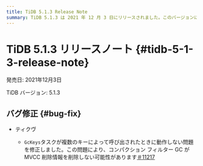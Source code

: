 ```yaml
---
title: TiDB 5.1.3 Release Note
summary: TiDB 5.1.3 は 2021 年 12 月 3 日にリリースされました。このバージョンには TiKV のバグ修正が含まれており、複数のキーによって呼び出された場合に `GcKeys` タスクが機能せず、コンパクション フィルター GC で潜在的な問題が発生する問題に対処しています。
---
```


# TiDB 5.1.3 リリースノート {#tidb-5-1-3-release-note}

発売日: 2021年12月3日

TiDB バージョン: 5.1.3

## バグ修正 {#bug-fix}

-   ティクヴ

    -   `GcKeys`タスクが複数のキーによって呼び出されたときに動作しない問題を修正しました。この問題により、コンパクション フィルター GC が MVCC 削除情報を削除しない可能性があります[＃11217](https://github.com/tikv/tikv/issues/11217)
